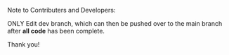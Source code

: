 Note to Contributers and Developers:

ONLY Edit dev branch, which can then be pushed over to the main branch after **all code** has been complete.

Thank you!
